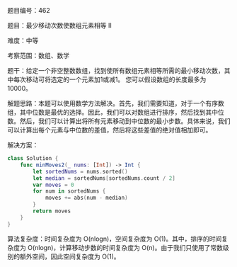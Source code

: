 题目编号：462

题目：最少移动次数使数组元素相等 II

难度：中等

考察范围：数组、数学

题干：给定一个非空整数数组，找到使所有数组元素相等所需的最小移动次数，其中每次移动可将选定的一个元素加1或减1。 您可以假设数组的长度最多为10000。

解题思路：本题可以使用数学方法解决。首先，我们需要知道，对于一个有序数组，其中位数是最优的选择。因此，我们可以对数组进行排序，然后找到其中位数。然后，我们可以计算出将所有元素移动到中位数的最小步数。具体来说，我们可以计算出每个元素与中位数的差值，然后将这些差值的绝对值相加即可。

解决方案：

```swift
class Solution {
    func minMoves2(_ nums: [Int]) -> Int {
        let sortedNums = nums.sorted()
        let median = sortedNums[sortedNums.count / 2]
        var moves = 0
        for num in sortedNums {
            moves += abs(num - median)
        }
        return moves
    }
}
```

算法复杂度：时间复杂度为 O(nlogn)，空间复杂度为 O(1)。其中，排序的时间复杂度为 O(nlogn)，计算移动步数的时间复杂度为 O(n)。由于我们只使用了常数级别的额外空间，因此空间复杂度为 O(1)。